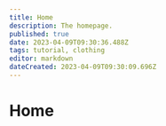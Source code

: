 ```yaml
---
title: Home
description: The homepage.
published: true
date: 2023-04-09T09:30:36.488Z
tags: tutorial, clothing
editor: markdown
dateCreated: 2023-04-09T09:30:09.696Z
---
```


# Home